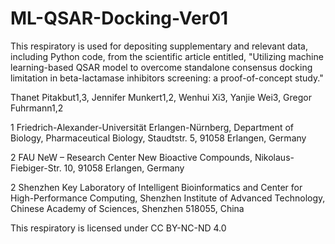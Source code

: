 # ML-QSAR-Docking-Ver01
This respiratory is used for depositing supplementary and relevant data, including Python code, from the scientific article entitled, "Utilizing machine learning-based QSAR model to overcome standalone consensus docking limitation in beta-lactamase inhibitors screening: a proof-of-concept study."

Thanet Pitakbut1,3, Jennifer Munkert1,2, Wenhui Xi3, Yanjie Wei3, Gregor Fuhrmann1,2

1 Friedrich-Alexander-Universität Erlangen-Nürnberg, Department of Biology, Pharmaceutical Biology, Staudtstr. 5, 91058 Erlangen, Germany

2 FAU NeW – Research Center New Bioactive Compounds, Nikolaus-Fiebiger-Str. 10, 91058 Erlangen, Germany

2 Shenzhen Key Laboratory of Intelligent Bioinformatics and Center for High-Performance Computing, Shenzhen Institute of Advanced Technology, Chinese Academy of 
  Sciences, Shenzhen 518055, China



This respiratory is licensed under CC BY-NC-ND 4.0

